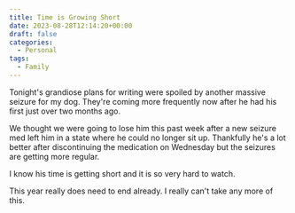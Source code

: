 ```yaml
---
title: Time is Growing Short
date: 2023-08-28T12:14:20+00:00
draft: false
categories:
  - Personal
tags:
  - Family
---
```


Tonight's grandiose plans for writing were spoiled by another massive seizure for my dog. They're coming more frequently now after he had his first just over two months ago.

We thought we were going to lose him this past week after a new seizure med left him in a state where he could no longer sit up. Thankfully he's a lot better after discontinuing the medication on Wednesday but the seizures are getting more regular.

I know his time is getting short and it is so very hard to watch.

This year really does need to end already. I really can't take any more of this.